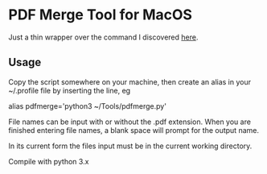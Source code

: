 # PDF Merge Tool for MacOS

Just a thin wrapper over the command I discovered [here](http://hints.macworld.com/article.php?story=2003083122212228).

## Usage

Copy the script somewhere on your machine, then create an alias in your ~/.profile file by inserting the line, eg

alias pdfmerge='python3 ~/Tools/pdfmerge.py'

File names can be input with or without the .pdf extension. When you are finished entering file names, a blank space will prompt for the output name.

In its current form the files input must be in the current working directory.

Compile with python 3.x
